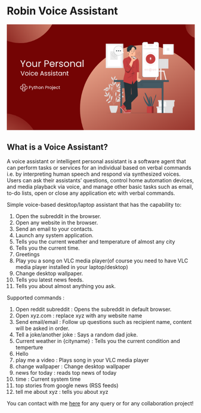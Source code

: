 # Robin Voice Assistant
![image](https://github.com/monowarz/Robin-Voice-Assistant/blob/master/Python%20Voice%20Assistant.png)

## What is a Voice Assistant?

A voice assistant or intelligent personal assistant is a software agent that can perform tasks or services for an individual based on verbal commands i.e. by interpreting human speech and respond via synthesized voices. Users can ask their assistants’ questions, control home automation devices, and media playback via voice, and manage other basic tasks such as email, to-do lists, open or close any application etc with verbal commands.


Simple voice-based desktop/laptop assistant that has the capability to:

1. Open the subreddit in the browser.
2. Open any website in the browser.
3. Send an email to your contacts.
4. Launch any system application.
5. Tells you the current weather and temperature of almost any city
6. Tells you the current time.
7. Greetings
8. Play you a song on VLC media player(of course you need to have VLC media player installed in your laptop/desktop)
9. Change desktop wallpaper.
10. Tells you latest news feeds.
11. Tells you about almost anything you ask.


Supported commands :

1. Open reddit subreddit : Opens the subreddit in default browser.
2. Open xyz.com : replace xyz with any website name
3. Send email/email : Follow up questions such as recipient name, content will be asked in order.
4. Tell a joke/another joke : Says a random dad joke.
5. Current weather in {cityname} : Tells you the current condition and temperture
7. Hello
8. play me a video : Plays song in your VLC media player
9. change wallpaper : Change desktop wallpaper
10. news for today : reads top news of today
11. time : Current system time
12. top stories from google news (RSS feeds)
13. tell me about xyz : tells you about xyz

You can contact with me [here](https://www.monowar.eu.org) for any query or for any collaboration project!
